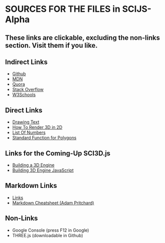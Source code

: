 # SOURCES FOR THE FILES in SCIJS-Alpha

These links are clickable, excluding the non-links section. Visit them if you like.
---
## Indirect Links
- [Github](https://github.com/ "Github")
- [MDN](https://developer.mozilla.org/en-US/ "MDN web docs")
- [Quora](https://www.quora.com/ "Quora")
- [Stack Overflow](https://stackoverflow.com "Stack Overflow")
- [W3Schools](https://www.w3schools.com/ "W3Schools")

## Direct Links
- [Drawing Text](https://developer.mozilla.org/en-US/docs/Web/API/Canvas_API/Tutorial/Drawing_text "developer.mozilla.org")
- [How To Render 3D in 2D](https://www.basedesign.com/blog/how-to-render-3d-in-2d-canvas "www.basedesign.com")
- [List Of Numbers](https://sites.google.com/site/pointlesslargenumberstuff/home/l/pgln2 "sites.google.com")
- [Standard Function for Polygons](https://stackoverflow.com/questions/4839993/how-to-draw-polygons-on-an-html5-canvas "stackoverflow.com")

## Links for the Coming-Up SCI3D.js
- [Building a 3D Engine](https://www.creativebloq.com/3d/build-your-own-html5-3d-engine-7112935 "www.creativebloq.com")
- [Building 3D Engine JavaScript](https://www.sitepoint.com/building-3d-engine-javascript/ "www.sitepoint.com")

## Markdown Links
- [Links](https://commonmark.org/help/tutorial/07-links.html "Markdown Links")
- [Markdown Cheatsheet (Adam Pritchard)](https://github.com/adam-p/markdown-here/wiki/Markdown-Cheatsheet#code "Markdown Cheatsheet")

## Non-Links
- Google Console (press F12 in Google)
- THREE.js (downloadable in Github)